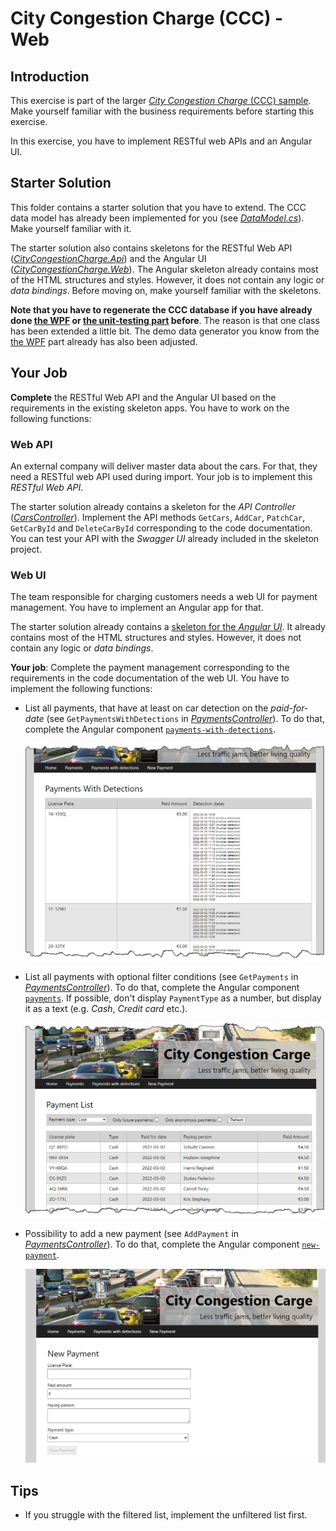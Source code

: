# City Congestion Charge (CCC) - Web

## Introduction

This exercise is part of the larger [*City Congestion Charge* (CCC) sample](..). Make yourself familiar with the business requirements before starting this exercise.

In this exercise, you have to implement RESTful web APIs and an Angular UI.

## Starter Solution

This folder contains a starter solution that you have to extend. The CCC data model has already been implemented for you (see [*DataModel.cs*](CityCongestionCharge.Data/DataModel.cs)). Make yourself familiar with it.

The starter solution also contains skeletons for the RESTful Web API ([*CityCongestionCharge.Api*](CityCongestionCharge.Api)) and the Angular UI ([*CityCongestionCharge.Web*](CityCongestionCharge.Web)). The Angular skeleton already contains most of the HTML structures and styles. However, it does not contain any logic or *data bindings*. Before moving on, make yourself familiar with the skeletons.

**Note that you have to regenerate the CCC database if you have already done [the WPF](../part-2-wpf) or [the unit-testing part](../part-1-unit-testing/) before**. The reason is that one class has been extended a little bit. The demo data generator you know from the [the WPF](CityCongestionCharge.DesktopUI/) part already has also been adjusted.

## Your Job

**Complete** the RESTful Web API and the Angular UI based on the requirements in the existing skeleton apps. You have to work on the following functions:

### Web API

An external company will deliver master data about the cars. For that, they need a RESTful web API used during import. Your job is to implement this *RESTful Web API*.

The starter solution already contains a skeleton for the *API Controller* ([*CarsController*](CityCongestionCharge.Api/Controllers/CarsController.cs)). Implement the API methods `GetCars`, `AddCar`, `PatchCar`, `GetCarById` and `DeleteCarById` corresponding to the code documentation. You can test your API with the *Swagger UI* already included in the skeleton project.

### Web UI

The team responsible for charging customers needs a web UI for payment management. You have to implement an Angular app for that.

The starter solution already contains a [skeleton for the *Angular UI*](CityCongestionCarge.Web/). It already contains most of the HTML structures and styles. However, it does not contain any logic or *data bindings*.

**Your job**: Complete the payment management corresponding to the requirements in the code documentation of the web UI. You have to implement the following functions:

* List all payments, that have at least on car detection on the *paid-for-date* (see `GetPaymentsWithDetections` in [*PaymentsController*](CityCongestionCharge.Api/Controllers/PaymentsController.cs)). To do that, complete the Angular component [`payments-with-detections`](CityCongestionCharge.Web/src/app/payments-with-detections).

  ![Payments with detections](payments-with-detections.png)

* List all payments with optional filter conditions (see `GetPayments` in [*PaymentsController*](CityCongestionCharge.Api/Controllers/PaymentsController.cs)). To do that, complete the Angular component [`payments`](CityCongestionCharge.Web/src/app/payments). If possible, don't display `PaymentType` as a number, but display it as a text (e.g. *Cash*, *Credit card* etc.).

  ![Payments](payments.png)

* Possibility to add a new payment (see `AddPayment` in [*PaymentsController*](CityCongestionCharge.Api/Controllers/PaymentsController.cs)). To do that, complete the Angular component [`new-payment`](CityCongestionCharge.Web/src/app/new-payment).

  ![New payment](new-payment.png)
  
## Tips

* If you struggle with the filtered list, implement the unfiltered list first.
